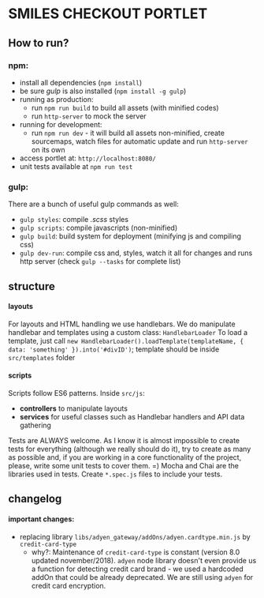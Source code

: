 # SMILES CHECKOUT PORTLET

## How to run?
### npm:
- install all dependencies (`npm install`)
- be sure _gulp_ is also installed (`npm install -g gulp`)
- running as production:
  - run `npm run build` to build all assets (with minified codes)
  - run `http-server` to mock the server
- running for development:
  - run `npm run dev` - it will build all assets non-minified, create sourcemaps, watch files for automatic update and run `http-server` on its own
- access portlet at: `http://localhost:8080/`
- unit tests available at `npm run test`

### gulp:
There are a bunch of useful gulp commands as well:
- `gulp styles`: compile _.scss_ styles
- `gulp scripts`: compile javascripts (non-minified)
- `gulp build`: build system for deployment (minifying js and compiling css)
- `gulp dev-run`: compile css and, styles, watch it all for changes and runs http server
(check `gulp --tasks` for complete list)

## structure
#### layouts
For layouts and HTML handling we use handlebars.
We do manipulate handlebar and templates using a custom class: `HandlebarLoader`
To load a template, just call `new HandlebarLoader().loadTemplate(templateName, { data: 'something' }).into('#divID')`; template should be inside `src/templates` folder

#### scripts
Scripts follow ES6 patterns.
Inside `src/js`:
- **controllers** to manipulate layouts
- **services** for useful classes such as Handlebar handlers and API data gathering

Tests are ALWAYS welcome. As I know it is almost impossible to create tests for everything (although we really should do it), try to create as many as possible and, if you are working in a core functionality of the project, please, write some unit tests to cover them. =)
Mocha and Chai are the libraries used in tests. Create `*.spec.js` files to include your tests.


## changelog
#### important changes:
- replacing library `libs/adyen_gateway/addOns/adyen.cardtype.min.js` by `credit-card-type`
  - why?: Maintenance of `credit-card-type` is constant (version 8.0 updated november/2018). `adyen` node library doesn't even provide us a function for detecting credit card brand - we used a hardcoded addOn that could be already deprecated. We are still using `adyen` for credit card encryption.
